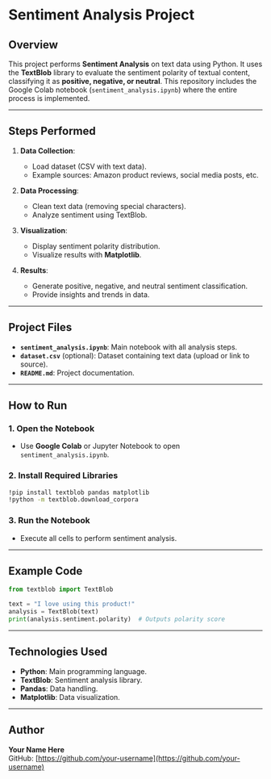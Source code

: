 
# Sentiment Analysis Project

## Overview
This project performs **Sentiment Analysis** on text data using Python. It uses the **TextBlob** library to evaluate the sentiment polarity of textual content, classifying it as **positive, negative, or neutral**. This repository includes the Google Colab notebook (`sentiment_analysis.ipynb`) where the entire process is implemented.

---

## Steps Performed
1. **Data Collection**:
   - Load dataset (CSV with text data).
   - Example sources: Amazon product reviews, social media posts, etc.

2. **Data Processing**:
   - Clean text data (removing special characters).
   - Analyze sentiment using TextBlob.

3. **Visualization**:
   - Display sentiment polarity distribution.
   - Visualize results with **Matplotlib**.

4. **Results**:
   - Generate positive, negative, and neutral sentiment classification.
   - Provide insights and trends in data.

---

## Project Files
- **`sentiment_analysis.ipynb`**: Main notebook with all analysis steps.
- **`dataset.csv`** (optional): Dataset containing text data (upload or link to source).
- **`README.md`**: Project documentation.

---

## How to Run
### 1. Open the Notebook
- Use **Google Colab** or Jupyter Notebook to open `sentiment_analysis.ipynb`.

### 2. Install Required Libraries
```bash
!pip install textblob pandas matplotlib
!python -m textblob.download_corpora
```

### 3. Run the Notebook
- Execute all cells to perform sentiment analysis.

---

## Example Code
```python
from textblob import TextBlob

text = "I love using this product!"
analysis = TextBlob(text)
print(analysis.sentiment.polarity)  # Outputs polarity score
```

---

## Technologies Used
- **Python**: Main programming language.
- **TextBlob**: Sentiment analysis library.
- **Pandas**: Data handling.
- **Matplotlib**: Data visualization.

---

## Author
**Your Name Here**  
GitHub: [https://github.com/your-username](https://github.com/your-username)

